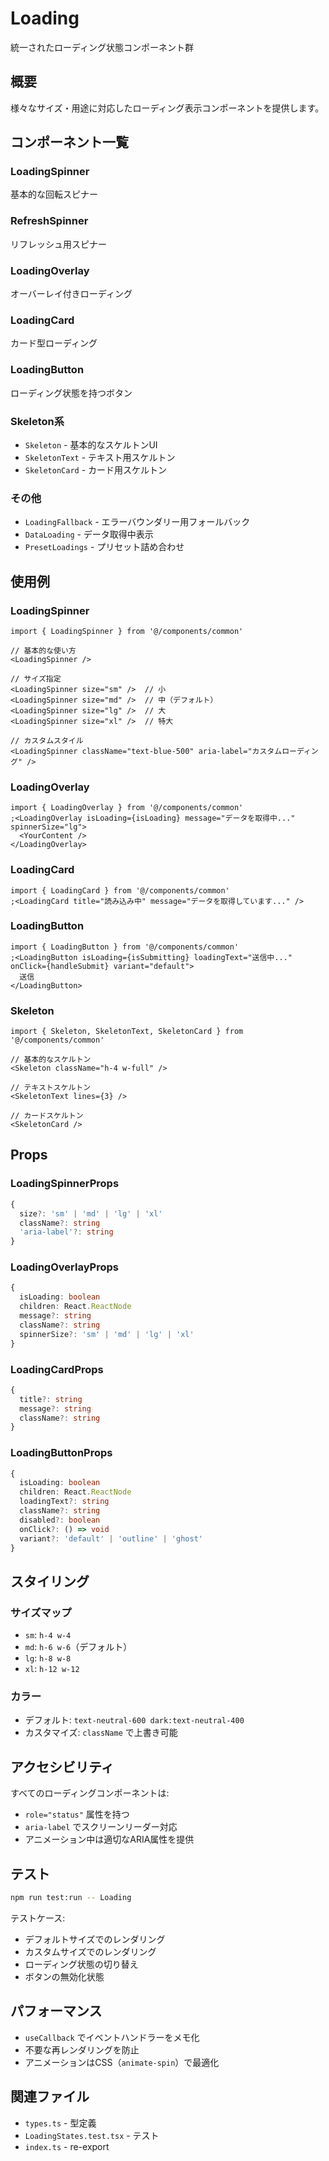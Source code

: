 # Loading

統一されたローディング状態コンポーネント群

## 概要

様々なサイズ・用途に対応したローディング表示コンポーネントを提供します。

## コンポーネント一覧

### LoadingSpinner

基本的な回転スピナー

### RefreshSpinner

リフレッシュ用スピナー

### LoadingOverlay

オーバーレイ付きローディング

### LoadingCard

カード型ローディング

### LoadingButton

ローディング状態を持つボタン

### Skeleton系

- `Skeleton` - 基本的なスケルトンUI
- `SkeletonText` - テキスト用スケルトン
- `SkeletonCard` - カード用スケルトン

### その他

- `LoadingFallback` - エラーバウンダリー用フォールバック
- `DataLoading` - データ取得中表示
- `PresetLoadings` - プリセット詰め合わせ

## 使用例

### LoadingSpinner

```tsx
import { LoadingSpinner } from '@/components/common'

// 基本的な使い方
<LoadingSpinner />

// サイズ指定
<LoadingSpinner size="sm" />  // 小
<LoadingSpinner size="md" />  // 中（デフォルト）
<LoadingSpinner size="lg" />  // 大
<LoadingSpinner size="xl" />  // 特大

// カスタムスタイル
<LoadingSpinner className="text-blue-500" aria-label="カスタムローディング" />
```

### LoadingOverlay

```tsx
import { LoadingOverlay } from '@/components/common'
;<LoadingOverlay isLoading={isLoading} message="データを取得中..." spinnerSize="lg">
  <YourContent />
</LoadingOverlay>
```

### LoadingCard

```tsx
import { LoadingCard } from '@/components/common'
;<LoadingCard title="読み込み中" message="データを取得しています..." />
```

### LoadingButton

```tsx
import { LoadingButton } from '@/components/common'
;<LoadingButton isLoading={isSubmitting} loadingText="送信中..." onClick={handleSubmit} variant="default">
  送信
</LoadingButton>
```

### Skeleton

```tsx
import { Skeleton, SkeletonText, SkeletonCard } from '@/components/common'

// 基本的なスケルトン
<Skeleton className="h-4 w-full" />

// テキストスケルトン
<SkeletonText lines={3} />

// カードスケルトン
<SkeletonCard />
```

## Props

### LoadingSpinnerProps

```typescript
{
  size?: 'sm' | 'md' | 'lg' | 'xl'
  className?: string
  'aria-label'?: string
}
```

### LoadingOverlayProps

```typescript
{
  isLoading: boolean
  children: React.ReactNode
  message?: string
  className?: string
  spinnerSize?: 'sm' | 'md' | 'lg' | 'xl'
}
```

### LoadingCardProps

```typescript
{
  title?: string
  message?: string
  className?: string
}
```

### LoadingButtonProps

```typescript
{
  isLoading: boolean
  children: React.ReactNode
  loadingText?: string
  className?: string
  disabled?: boolean
  onClick?: () => void
  variant?: 'default' | 'outline' | 'ghost'
}
```

## スタイリング

### サイズマップ

- `sm`: `h-4 w-4`
- `md`: `h-6 w-6`（デフォルト）
- `lg`: `h-8 w-8`
- `xl`: `h-12 w-12`

### カラー

- デフォルト: `text-neutral-600 dark:text-neutral-400`
- カスタマイズ: `className` で上書き可能

## アクセシビリティ

すべてのローディングコンポーネントは:

- `role="status"` 属性を持つ
- `aria-label` でスクリーンリーダー対応
- アニメーション中は適切なARIA属性を提供

## テスト

```bash
npm run test:run -- Loading
```

テストケース:

- デフォルトサイズでのレンダリング
- カスタムサイズでのレンダリング
- ローディング状態の切り替え
- ボタンの無効化状態

## パフォーマンス

- `useCallback` でイベントハンドラーをメモ化
- 不要な再レンダリングを防止
- アニメーションはCSS（`animate-spin`）で最適化

## 関連ファイル

- `types.ts` - 型定義
- `LoadingStates.test.tsx` - テスト
- `index.ts` - re-export
